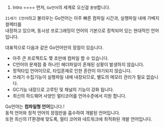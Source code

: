 01. Intro
====
먼저, `Go언어`의  세계로 오신걸 `환영`합니다.

`21세기 C언어`라고 불리우는 Go언어는 아주 빠른 컴파일 시간과, 실행파일 내에 가베지 컬렉터를    
내장하고 있으며, 동시성 프로그래밍이 언어의 기본으로 장착되어 있는 현대적인 언어 입니다.

대표적으로 다음과 같은 Go언어만의 장점이 있습니다.
- 아주 큰 프로젝트도 몇 초만에 컴파일 할 수 있습니다.
- C언어의 문제점 중 하나인 헤더파일이 혼재된 상황이 발생하지 않습니다.
- 정적타입 언어이므로, 타입혼재로 인한 혼란이 야기되지 않습니다.
- 쓰레기 수집기능이 실행파일 내에 내장되므로, 별도의 메모리 관리가 필요 없습니다.
- GC기능 내장으로 고루틴 및 채널의 기능이 강화 됩니다.
- 최신의 하드웨어 사양인 멀티코어를 언어수준에서 지원 합니다.

Go언어는 **컴파일형 언어**입니다.!   
동적 언어와 정적 언어의 장점만을 흡수하여 개발된 언어입니다.    
또한 최신의 IT환경에 맞도록, 멀티 코어와 네트워크에 최적화된 개발 언어입니다.
